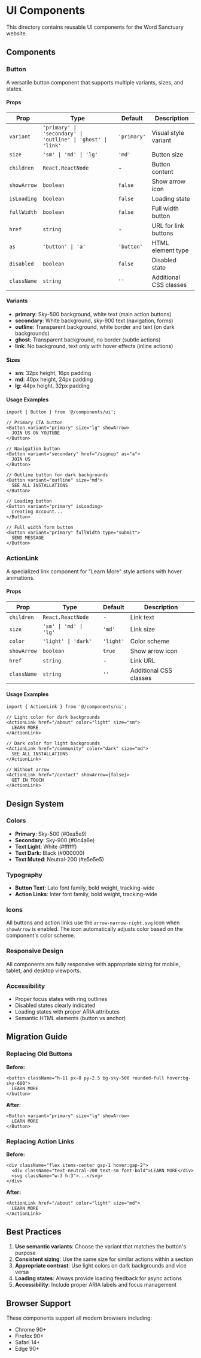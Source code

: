 # UI Components

This directory contains reusable UI components for the Word Sanctuary website.

## Components

### Button

A versatile button component that supports multiple variants, sizes, and states.

#### Props

| Prop | Type | Default | Description |
|------|------|---------|-------------|
| `variant` | `'primary' \| 'secondary' \| 'outline' \| 'ghost' \| 'link'` | `'primary'` | Visual style variant |
| `size` | `'sm' \| 'md' \| 'lg'` | `'md'` | Button size |
| `children` | `React.ReactNode` | - | Button content |
| `showArrow` | `boolean` | `false` | Show arrow icon |
| `isLoading` | `boolean` | `false` | Loading state |
| `fullWidth` | `boolean` | `false` | Full width button |
| `href` | `string` | - | URL for link buttons |
| `as` | `'button' \| 'a'` | `'button'` | HTML element type |
| `disabled` | `boolean` | `false` | Disabled state |
| `className` | `string` | `''` | Additional CSS classes |

#### Variants

- **primary**: Sky-500 background, white text (main action buttons)
- **secondary**: White background, sky-900 text (navigation, forms)
- **outline**: Transparent background, white border and text (on dark backgrounds)
- **ghost**: Transparent background, no border (subtle actions)
- **link**: No background, text only with hover effects (inline actions)

#### Sizes

- **sm**: 32px height, 16px padding
- **md**: 40px height, 24px padding
- **lg**: 44px height, 32px padding

#### Usage Examples

```tsx
import { Button } from '@/components/ui';

// Primary CTA button
<Button variant="primary" size="lg" showArrow>
  JOIN US ON YOUTUBE
</Button>

// Navigation button
<Button variant="secondary" href="/signup" as="a">
  JOIN US
</Button>

// Outline button for dark backgrounds
<Button variant="outline" size="md">
  SEE ALL INSTALLATIONS
</Button>

// Loading button
<Button variant="primary" isLoading>
  Creating Account...
</Button>

// Full width form button
<Button variant="primary" fullWidth type="submit">
  SEND MESSAGE
</Button>
```

### ActionLink

A specialized link component for "Learn More" style actions with hover animations.

#### Props

| Prop | Type | Default | Description |
|------|------|---------|-------------|
| `children` | `React.ReactNode` | - | Link text |
| `size` | `'sm' \| 'md' \| 'lg'` | `'md'` | Link size |
| `color` | `'light' \| 'dark'` | `'light'` | Color scheme |
| `showArrow` | `boolean` | `true` | Show arrow icon |
| `href` | `string` | - | Link URL |
| `className` | `string` | `''` | Additional CSS classes |

#### Usage Examples

```tsx
import { ActionLink } from '@/components/ui';

// Light color for dark backgrounds
<ActionLink href="/about" color="light" size="sm">
  LEARN MORE
</ActionLink>

// Dark color for light backgrounds
<ActionLink href="/community" color="dark" size="md">
  SEE ALL INSTALLATIONS
</ActionLink>

// Without arrow
<ActionLink href="/contact" showArrow={false}>
  GET IN TOUCH
</ActionLink>
```

## Design System

### Colors

- **Primary**: Sky-500 (#0ea5e9)
- **Secondary**: Sky-900 (#0c4a6e)
- **Text Light**: White (#ffffff)
- **Text Dark**: Black (#000000)
- **Text Muted**: Neutral-200 (#e5e5e5)

### Typography

- **Button Text**: Lato font family, bold weight, tracking-wide
- **Action Links**: Inter font family, bold weight, tracking-wide

### Icons

All buttons and action links use the `arrow-narrow-right.svg` icon when `showArrow` is enabled. The icon automatically adjusts color based on the component's color scheme.

### Responsive Design

All components are fully responsive with appropriate sizing for mobile, tablet, and desktop viewports.

### Accessibility

- Proper focus states with ring outlines
- Disabled states clearly indicated
- Loading states with proper ARIA attributes
- Semantic HTML elements (button vs anchor)

## Migration Guide

### Replacing Old Buttons

**Before:**
```tsx
<button className="h-11 px-8 py-2.5 bg-sky-500 rounded-full hover:bg-sky-600">
  LEARN MORE
</button>
```

**After:**
```tsx
<Button variant="primary" size="lg" showArrow>
  LEARN MORE
</Button>
```

### Replacing Action Links

**Before:**
```tsx
<div className="flex items-center gap-1 hover:gap-2">
  <div className="text-neutral-200 text-sm font-bold">LEARN MORE</div>
  <svg className="w-3 h-3">...</svg>
</div>
```

**After:**
```tsx
<ActionLink href="/about" color="light" size="md">
  LEARN MORE
</ActionLink>
```

## Best Practices

1. **Use semantic variants**: Choose the variant that matches the button's purpose
2. **Consistent sizing**: Use the same size for similar actions within a section
3. **Appropriate contrast**: Use light colors on dark backgrounds and vice versa
4. **Loading states**: Always provide loading feedback for async actions
5. **Accessibility**: Include proper ARIA labels and focus management

## Browser Support

These components support all modern browsers including:
- Chrome 90+
- Firefox 90+
- Safari 14+
- Edge 90+
